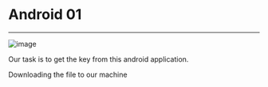 # Android 01
<hr>

![image](https://github.com/BlackAnon22/BlackAnon22.github.io/assets/67879936/dabd457b-3a3c-41f1-bd3a-a5e8f597ec26)

Our task is to get the key from this android application.

Downloading the file to our machine
